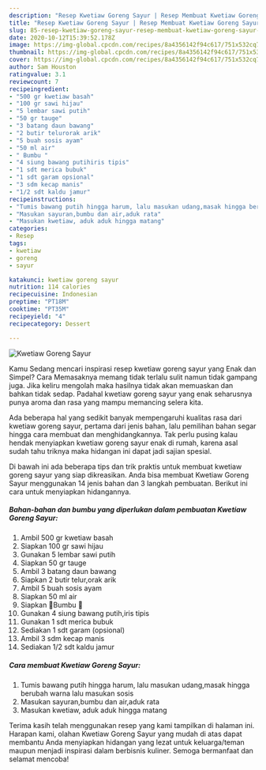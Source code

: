 ```yaml
---
description: "Resep Kwetiaw Goreng Sayur | Resep Membuat Kwetiaw Goreng Sayur Yang Enak Dan Lezat"
title: "Resep Kwetiaw Goreng Sayur | Resep Membuat Kwetiaw Goreng Sayur Yang Enak Dan Lezat"
slug: 85-resep-kwetiaw-goreng-sayur-resep-membuat-kwetiaw-goreng-sayur-yang-enak-dan-lezat
date: 2020-10-12T15:39:52.178Z
image: https://img-global.cpcdn.com/recipes/8a4356142f94c617/751x532cq70/kwetiaw-goreng-sayur-foto-resep-utama.jpg
thumbnail: https://img-global.cpcdn.com/recipes/8a4356142f94c617/751x532cq70/kwetiaw-goreng-sayur-foto-resep-utama.jpg
cover: https://img-global.cpcdn.com/recipes/8a4356142f94c617/751x532cq70/kwetiaw-goreng-sayur-foto-resep-utama.jpg
author: Sam Houston
ratingvalue: 3.1
reviewcount: 7
recipeingredient:
- "500 gr kwetiaw basah"
- "100 gr sawi hijau"
- "5 lembar sawi putih"
- "50 gr tauge"
- "3 batang daun bawang"
- "2 butir telurorak arik"
- "5 buah sosis ayam"
- "50 ml air"
- " Bumbu "
- "4 siung bawang putihiris tipis"
- "1 sdt merica bubuk"
- "1 sdt garam opsional"
- "3 sdm kecap manis"
- "1/2 sdt kaldu jamur"
recipeinstructions:
- "Tumis bawang putih hingga harum, lalu masukan udang,masak hingga berubah warna lalu masukan sosis"
- "Masukan sayuran,bumbu dan air,aduk rata"
- "Masukan kwetiaw, aduk aduk hingga matang"
categories:
- Resep
tags:
- kwetiaw
- goreng
- sayur

katakunci: kwetiaw goreng sayur 
nutrition: 114 calories
recipecuisine: Indonesian
preptime: "PT18M"
cooktime: "PT35M"
recipeyield: "4"
recipecategory: Dessert

---
```



![Kwetiaw Goreng Sayur](https://img-global.cpcdn.com/recipes/8a4356142f94c617/751x532cq70/kwetiaw-goreng-sayur-foto-resep-utama.jpg)

Kamu Sedang mencari inspirasi resep kwetiaw goreng sayur yang Enak dan Simpel? Cara Memasaknya memang tidak terlalu sulit namun tidak gampang juga. Jika keliru mengolah maka hasilnya tidak akan memuaskan dan bahkan tidak sedap. Padahal kwetiaw goreng sayur yang enak seharusnya punya aroma dan rasa yang mampu memancing selera kita.



Ada beberapa hal yang sedikit banyak mempengaruhi kualitas rasa dari kwetiaw goreng sayur, pertama dari jenis bahan, lalu pemilihan bahan segar hingga cara membuat dan menghidangkannya. Tak perlu pusing kalau hendak menyiapkan kwetiaw goreng sayur enak di rumah, karena asal sudah tahu triknya maka hidangan ini dapat jadi sajian spesial.


Di bawah ini ada beberapa tips dan trik praktis untuk membuat kwetiaw goreng sayur yang siap dikreasikan. Anda bisa membuat Kwetiaw Goreng Sayur menggunakan 14 jenis bahan dan 3 langkah pembuatan. Berikut ini cara untuk menyiapkan hidangannya.

<!--inarticleads1-->

##### Bahan-bahan dan bumbu yang diperlukan dalam pembuatan Kwetiaw Goreng Sayur:

1. Ambil 500 gr kwetiaw basah
1. Siapkan 100 gr sawi hijau
1. Gunakan 5 lembar sawi putih
1. Siapkan 50 gr tauge
1. Ambil 3 batang daun bawang
1. Siapkan 2 butir telur,orak arik
1. Ambil 5 buah sosis ayam
1. Siapkan 50 ml air
1. Siapkan  🌸Bumbu 🌸
1. Gunakan 4 siung bawang putih,iris tipis
1. Gunakan 1 sdt merica bubuk
1. Sediakan 1 sdt garam (opsional)
1. Ambil 3 sdm kecap manis
1. Sediakan 1/2 sdt kaldu jamur




<!--inarticleads2-->

##### Cara membuat Kwetiaw Goreng Sayur:

1. Tumis bawang putih hingga harum, lalu masukan udang,masak hingga berubah warna lalu masukan sosis
1. Masukan sayuran,bumbu dan air,aduk rata
1. Masukan kwetiaw, aduk aduk hingga matang




Terima kasih telah menggunakan resep yang kami tampilkan di halaman ini. Harapan kami, olahan Kwetiaw Goreng Sayur yang mudah di atas dapat membantu Anda menyiapkan hidangan yang lezat untuk keluarga/teman maupun menjadi inspirasi dalam berbisnis kuliner. Semoga bermanfaat dan selamat mencoba!
